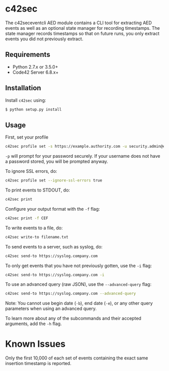 # c42sec

The c42seceventcli AED module contains a CLI tool for extracting AED events as well as an optional state manager 
for recording timestamps. The state manager records timestamps so that on future runs,
you only extract events you did not previously extract.

## Requirements

- Python 2.7.x or 3.5.0+
- Code42 Server 6.8.x+

## Installation
Install `c42sec` using:

```bash
$ python setup.py install
```

## Usage

First, set your profile

```bash
c42sec profile set -s https://example.authority.com -u security.admin@example.com -p
```

`-p` will prompt for your password securely. If your username does not have a password stored, you will be prompted anyway.

To ignore SSL errors, do:

```bash
c42sec profile set --ignore-ssl-errors true
```

To print events to STDOUT, do:
```bash
c42sec print
```

Configure your output format with the `-f` flag:

```bash
c42sec print -f CEF
```

To write events to a file, do:
```bash
c42sec write-to filename.txt
```

To send events to a server, such as syslog, do:
```bash
c42sec send-to https://syslog.company.com
```

To only get events that you have not previously gotten, use the `-i` flag:
```bash
c42sec send-to https://syslog.company.com -i
```

To use an advanced query (raw JSON), use the `--advanced-query` flag:
```bash
c42sec send-to https://syslog.company.com --advanced-query 
```

Note: You cannot use begin date (`-b`), end date (`-e`), or any other query parameters when using an advanced query.

To learn more about any of the subcommands and their accepted arguments, add the `-h` flag.


# Known Issues

Only the first 10,000 of each set of events containing the exact same insertion timestamp is reported.
